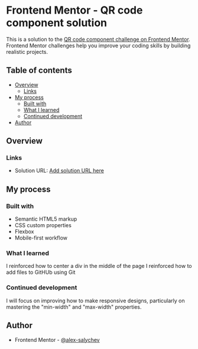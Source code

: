 # Frontend Mentor - QR code component solution

This is a solution to the [QR code component challenge on Frontend Mentor](https://www.frontendmentor.io/challenges/qr-code-component-iux_sIO_H). Frontend Mentor challenges help you improve your coding skills by building realistic projects.

## Table of contents

- [Overview](#overview)
  - [Links](#links)
- [My process](#my-process)
  - [Built with](#built-with)
  - [What I learned](#what-i-learned)
  - [Continued development](#continued-development)
- [Author](#author)

## Overview

### Links

- Solution URL: [Add solution URL here](https://your-solution-url.com)

## My process

### Built with

- Semantic HTML5 markup
- CSS custom properties
- Flexbox
- Mobile-first workflow

### What I learned

I reinforced how to center a div in the middle of the page
I reinforced how to add files to GitHUb using Git

### Continued development

I will focus on improving how to make responsive designs, particularly on mastering the "min-width" and "max-width" properties.

## Author

- Frontend Mentor - [@alex-salychev](https://www.frontendmentor.io/profile/alex-salychev)
